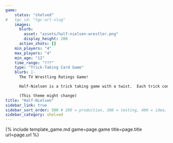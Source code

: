 ```yaml
---
game:
    status: "shelved"
#   tgc_id: "tgc-url-slug"
    images:
      blurb:
        asset: "assets/half-nielsen-wrestler.png"
        display_height: 200
      action_shots: []
    min_players: "4"
    max_players: "4"
    min_age: "12"
    time_range: "???"
    type: "Trick-Taking Card Game"
    blurb: |-
      The TV Wrestling Ratings Game!

      Half-Nielsen is a trick taking game with a twist.  Each trick consists of a Wrestler, an Outfit, a Signature Move, and a Theme Song; if your contribution to the trick has the best time slot, you win the trick.

      (This theme might change)
title: "Half-Nielsen"
sidebar_link: true
sidebar_sort_order: 500 # 200 = production, 300 = testing, 400 = idea, 500 = shelved
sidebar_category: shelved
---
```

{% include template_game.md game=page.game title=page.title url=page.url %}
